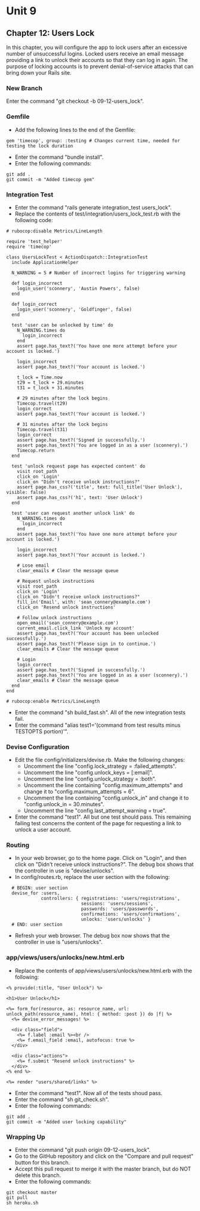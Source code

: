 # Unit 9
## Chapter 12: Users Lock

In this chapter, you will configure the app to lock users after an excessive number of unsuccessful logins.  Locked users receive an email message providing a link to unlock their accounts so that they can log in again.  The purpose of locking accounts is to prevent denial-of-service attacks that can bring down your Rails site.

### New Branch
Enter the command "git checkout -b 09-12-users_lock".

### Gemfile
* Add the following lines to the end of the Gemfile:
```
gem 'timecop', group: :testing # Changes current time, needed for testing the lock duration
```
* Enter the command "bundle install".
* Enter the following commands:
```
git add .
git commit -m "Added timecop gem"
```

### Integration Test
* Enter the command "rails generate integration_test users_lock".
* Replace the contents of test/integration/users_lock_test.rb with the following code:
```
# rubocop:disable Metrics/LineLength

require 'test_helper'
require 'timecop'

class UsersLockTest < ActionDispatch::IntegrationTest
  include ApplicationHelper

  N_WARNING = 5 # Number of incorrect logins for triggering warning

  def login_incorrect
    login_user('sconnery', 'Austin Powers', false)
  end

  def login_correct
    login_user('sconnery', 'Goldfinger', false)
  end

  test 'user can be unlocked by time' do
    N_WARNING.times do
      login_incorrect
    end
    assert page.has_text?('You have one more attempt before your account is locked.')

    login_incorrect
    assert page.has_text?('Your account is locked.')

    t_lock = Time.now
    t29 = t_lock + 29.minutes
    t31 = t_lock + 31.minutes

    # 29 minutes after the lock begins
    Timecop.travel(t29)
    login_correct
    assert page.has_text?('Your account is locked.')

    # 31 minutes after the lock begins
    Timecop.travel(t31)
    login_correct
    assert page.has_text?('Signed in successfully.')
    assert page.has_text?('You are logged in as a user (sconnery).')
    Timecop.return
  end

  test 'unlock request page has expected content' do
    visit root_path
    click_on 'Login'
    click_on "Didn't receive unlock instructions?"
    assert page.has_css?('title', text: full_title('User Unlock'), visible: false)
    assert page.has_css?('h1', text: 'User Unlock')
  end

  test 'user can request another unlock link' do
    N_WARNING.times do
      login_incorrect
    end
    assert page.has_text?('You have one more attempt before your account is locked.')

    login_incorrect
    assert page.has_text?('Your account is locked.')

    # Lose email
    clear_emails # Clear the message queue

    # Request unlock instructions
    visit root_path
    click_on 'Login'
    click_on "Didn't receive unlock instructions?"
    fill_in('Email', with: 'sean_connery@example.com')
    click_on 'Resend unlock instructions'

    # Follow unlock instructions
    open_email('sean_connery@example.com')
    current_email.click_link 'Unlock my account'
    assert page.has_text?('Your account has been unlocked successfully.')
    assert page.has_text?('Please sign in to continue.')
    clear_emails # Clear the message queue

    # Login
    login_correct
    assert page.has_text?('Signed in successfully.')
    assert page.has_text?('You are logged in as a user (sconnery).')
    clear_emails # Clear the message queue
  end
end

# rubocop:enable Metrics/LineLength
```
* Enter the command "sh build_fast.sh".  All of the new integration tests fail.
* Enter the command "alias test1='(command from test results minus TESTOPTS portion)'".

### Devise Configuration
* Edit the file config/initializers/devise.rb.  Make the following changes:
  * Uncomment the line "config.lock_strategy = :failed_attempts".
  * Uncomment the line "config.unlock_keys = [:email]".
  * Uncomment the line "config.unlock_strategy = :both".
  * Uncomment the line containing "config.maximum_attempts" and change it to "config.maximum_attempts = 6".
  * Uncomment the line containing "config.unlock_in" and change it to "config.unlock_in = 30.minutes".
  * Uncomment the line "config.last_attempt_warning = true".
* Enter the command "test1".  All but one test should pass.  This remaining failing test concerns the content of the page for requesting a link to unlock a user account.

### Routing
* In your web browser, go to the home page.  Click on "Login", and then click on "Didn't receive unlock instructions?".  The debug box shows that the controller in use is "devise/unlocks".
* In config/routes.rb, replace the user section with the following:
```
  # BEGIN: user section
  devise_for :users,
             controllers: { registrations: 'users/registrations',
                            sessions: 'users/sessions',
                            passwords: 'users/passwords',
                            confirmations: 'users/confirmations',
                            unlocks: 'users/unlocks' }
  # END: user section
```
* Refresh your web browser.  The debug box now shows that the controller in use is "users/unlocks".

### app/views/users/unlocks/new.html.erb
* Replace the contents of app/views/users/unlocks/new.html.erb with the following:
```
<% provide(:title, "User Unlock") %>

<h1>User Unlock</h1>

<%= form_for(resource, as: resource_name, url: unlock_path(resource_name), html: { method: :post }) do |f| %>
  <%= devise_error_messages! %>

  <div class="field">
    <%= f.label :email %><br />
    <%= f.email_field :email, autofocus: true %>
  </div>

  <div class="actions">
    <%= f.submit "Resend unlock instructions" %>
  </div>
<% end %>

<%= render "users/shared/links" %>
```
* Enter the command "test1".  Now all of the tests shoud pass.
* Enter the command "sh git_check.sh".
* Enter the following commands:
```
git add .
git commit -m "Added user locking capability"
```

### Wrapping Up
* Enter the command "git push origin 09-12-users_lock".
* Go to the GitHub repository and click on the "Compare and pull request" button for this branch.
* Accept this pull request to merge it with the master branch, but do NOT delete this branch.
* Enter the following commands:
```
git checkout master
git pull
sh heroku.sh
```
